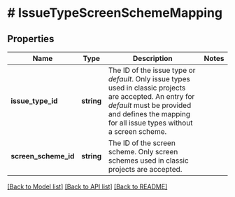 # # IssueTypeScreenSchemeMapping

## Properties

Name | Type | Description | Notes
------------ | ------------- | ------------- | -------------
**issue_type_id** | **string** | The ID of the issue type or *default*. Only issue types used in classic projects are accepted. An entry for *default* must be provided and defines the mapping for all issue types without a screen scheme. |
**screen_scheme_id** | **string** | The ID of the screen scheme. Only screen schemes used in classic projects are accepted. |

[[Back to Model list]](../../README.md#models) [[Back to API list]](../../README.md#endpoints) [[Back to README]](../../README.md)
